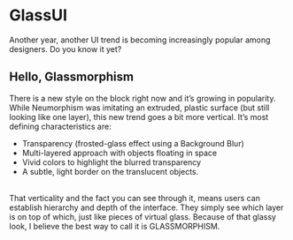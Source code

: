 # GlassUI

Another year, another UI trend is becoming increasingly popular among designers. Do you know it yet?

## Hello, Glassmorphism
There is a new style on the block right now and it’s growing in popularity. While Neumorphism was imitating an extruded, plastic surface (but still looking like one layer), this new trend goes a bit more vertical. It’s most defining characteristics are:
- Transparency (frosted-glass effect using a Background Blur)
- Multi-layered approach with objects floating in space
- Vivid colors to highlight the blurred transparency
- A subtle, light border on the translucent objects. 
<br>
That verticality and the fact you can see through it, means users can establish hierarchy and depth of the interface. They simply see which layer is on top of which, just like pieces of virtual glass.
Because of that glassy look, I believe the best way to call it is GLASSMORPHISM.
